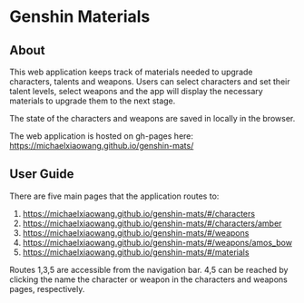 # Genshin Materials
## About
This web application keeps track of materials needed to upgrade characters, talents and weapons.
Users can select characters and set their talent levels, select weapons and the app will display the necessary materials to upgrade them to the next stage.

The state of the characters and weapons are saved in locally in the browser.

The web application is hosted on gh-pages here: https://michaelxiaowang.github.io/genshin-mats/

## User Guide
There are five main pages that the application routes to:

1. https://michaelxiaowang.github.io/genshin-mats/#/characters
2. https://michaelxiaowang.github.io/genshin-mats/#/characters/amber
3. https://michaelxiaowang.github.io/genshin-mats/#/weapons
4. https://michaelxiaowang.github.io/genshin-mats/#/weapons/amos_bow
5. https://michaelxiaowang.github.io/genshin-mats/#/materials

Routes 1,3,5 are accessible from the navigation bar. 4,5 can be reached by clicking the name the character or weapon in the characters and weapons pages, respectively.